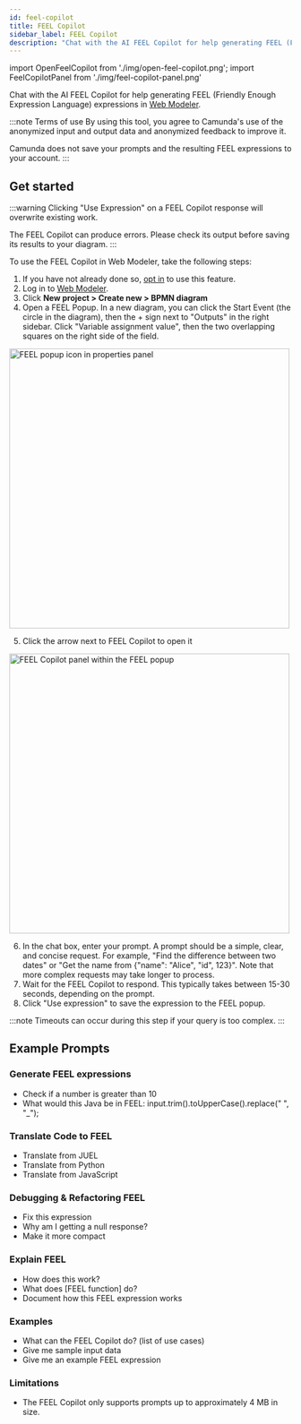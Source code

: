 ```yaml
---
id: feel-copilot
title: FEEL Copilot
sidebar_label: FEEL Copilot
description: "Chat with the AI FEEL Copilot for help generating FEEL (Friendly Enough Expression Language) expressions in Web Modeler."
---
```


import OpenFeelCopilot from './img/open-feel-copilot.png';
import FeelCopilotPanel from './img/feel-copilot-panel.png'

Chat with the AI FEEL Copilot for help generating FEEL (Friendly Enough Expression Language) expressions in [Web Modeler](/components/modeler/web-modeler/launch-web-modeler.md).

:::note Terms of use
By using this tool, you agree to Camunda's use of the anonymized input and output data and anonymized feedback to improve it.

Camunda does not save your prompts and the resulting FEEL expressions to your account.
:::

## Get started

:::warning
Clicking "Use Expression" on a FEEL Copilot response will overwrite existing work.

The FEEL Copilot can produce errors. Please check its output before saving its results to your diagram.
:::

To use the FEEL Copilot in Web Modeler, take the following steps:

1. If you have not already done so, [opt in](/components/console/manage-organization/enable-alpha-features.md#enable-ai-powered-features) to use this feature.
2. Log in to [Web Modeler](/components/modeler/web-modeler/launch-web-modeler.md).
3. Click **New project > Create new > BPMN diagram**
4. Open a FEEL Popup. In a new diagram, you can click the Start Event (the circle in the diagram), then the + sign next to "Outputs" in the right sidebar. Click "Variable assignment value", then the two overlapping squares on the right side of the field.

<img src={OpenFeelCopilot} alt="FEEL popup icon in properties panel" width="500px" />

5. Click the arrow next to FEEL Copilot to open it

<img src={FeelCopilotPanel} alt="FEEL Copilot panel within the FEEL popup" width="500px" />

6. In the chat box, enter your prompt. A prompt should be a simple, clear, and concise request. For example, "Find the difference between two dates" or "Get the name from \{"name": "Alice", "id", 123\}". Note that more complex requests may take longer to process.
7. Wait for the FEEL Copilot to respond. This typically takes between 15-30 seconds, depending on the prompt.
8. Click "Use expression" to save the expression to the FEEL popup.

:::note
Timeouts can occur during this step if your query is too complex.
:::

## Example Prompts

### Generate FEEL expressions

- Check if a number is greater than 10
- What would this Java be in FEEL: input.trim().toUpperCase().replace(" ", "\_");

### Translate Code to FEEL

- Translate from JUEL
- Translate from Python
- Translate from JavaScript

### Debugging & Refactoring FEEL

- Fix this expression
- Why am I getting a null response?
- Make it more compact

### Explain FEEL

- How does this work?
- What does [FEEL function] do?
- Document how this FEEL expression works

### Examples

- What can the FEEL Copilot do? (list of use cases)
- Give me sample input data
- Give me an example FEEL expression

### Limitations

- The FEEL Copilot only supports prompts up to approximately 4 MB in size.
